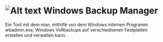 
# ![Alt text](web/images/MD4XAML28.png "Windows Backup Manager") Windows Backup Manager
Ein Tool mit dem man, mithilfe von dem Windows internen Programm wbadmin.exe, Windows Vollbackups auf verschiednenen Festplatten erstellen und verwalten kann.
